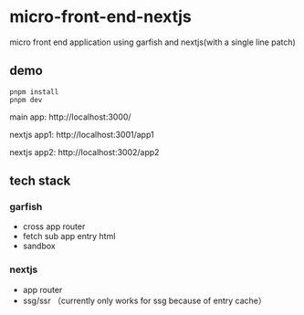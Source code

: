 # micro-front-end-nextjs

micro front end application using garfish and nextjs(with a single line patch)

## demo

```
pnpm install
pnpm dev
```

main app: http://localhost:3000/

nextjs app1: http://localhost:3001/app1

nextjs app2: http://localhost:3002/app2
## tech stack
### garfish

- cross app router
- fetch sub app entry html
- sandbox

### nextjs

- app router
- ssg/ssr （currently only works for ssg because of entry cache）

